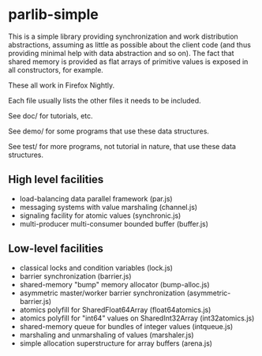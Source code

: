 # parlib-simple

This is a simple library providing synchronization and work
distribution abstractions, assuming as little as possible about the
client code (and thus providing minimal help with data abstraction and
so on).  The fact that shared memory is provided as flat arrays of
primitive values is exposed in all constructors, for example.

These all work in Firefox Nightly.

Each file usually lists the other files it needs to be included.

See doc/ for tutorials, etc.

See demo/ for some programs that use these data structures.

See test/ for more programs, not tutorial in nature, that use these
data structures.

## High level facilities

* load-balancing data parallel framework (par.js)
* messaging systems with value marshaling (channel.js)
* signaling facility for atomic values (synchronic.js)
* multi-producer multi-consumer bounded buffer (buffer.js)

## Low-level facilities

* classical locks and condition variables (lock.js)
* barrier synchronization (barrier.js)
* shared-memory "bump" memory allocator (bump-alloc.js)
* asymmetric master/worker barrier synchronization (asymmetric-barrier.js)
* atomics polyfill for SharedFloat64Array (float64atomics.js)
* atomics polyfill for "int64" values on SharedInt32Array (int32atomics.js)
* shared-memory queue for bundles of integer values (intqueue.js)
* marshaling and unmarshaling of values (marshaler.js)
* simple allocation superstructure for array buffers (arena.js)
